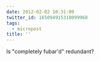 ```yaml
---
date: 2012-02-02 10:31:09
twitter_id: 165094915318099968
tags:
  - micropost
title: ''
---
```


Is "completely fubar'd" redundant?
